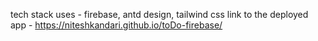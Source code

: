 tech stack uses - firebase, antd design, tailwind css
link to the deployed app - https://niteshkandari.github.io/toDo-firebase/
